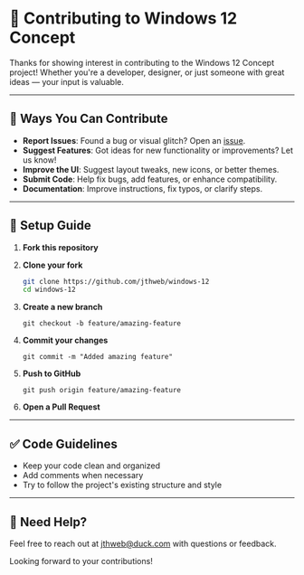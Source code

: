 # 🤝 Contributing to Windows 12 Concept

Thanks for showing interest in contributing to the Windows 12 Concept project! Whether you're a developer, designer, or just someone with great ideas — your input is valuable.

----

## 📌 Ways You Can Contribute

- **Report Issues**: Found a bug or visual glitch? Open an [issue](https://github.com/jthweb/Windows-12/issues).
- **Suggest Features**: Got ideas for new functionality or improvements? Let us know!
- **Improve the UI**: Suggest layout tweaks, new icons, or better themes.
- **Submit Code**: Help fix bugs, add features, or enhance compatibility.
- **Documentation**: Improve instructions, fix typos, or clarify steps.

---

## 🧰 Setup Guide

1. **Fork this repository**
2. **Clone your fork**

   ```bash
   git clone https://github.com/jthweb/windows-12
   cd windows-12
   ```

3. **Create a new branch**
   ```
   git checkout -b feature/amazing-feature
   ```
4. **Commit your changes**
   ```
   git commit -m "Added amazing feature"
   ```
5. **Push to GitHub**
   ```
   git push origin feature/amazing-feature
   ```
6. **Open a Pull Request**

---

## ✅ Code Guidelines

- Keep your code clean and organized
- Add comments when necessary
- Try to follow the project's existing structure and style

---

## 💬 Need Help?

Feel free to reach out at [jthweb@duck.com](mailto:jthweb@duck.com) with questions or feedback.

Looking forward to your contributions!